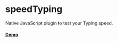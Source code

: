 # speedTyping
Native JavaScript plugin to test your Typing speed.

#### [Demo](https://github.com/awran5/speedTyping/)
